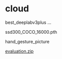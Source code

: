 # cloud

best_deeplabv3plus ...

ssd300_COCO_16000.pth

hand_gesture_picture

[evaluation.zip](https://drive.google.com/file/d/1dTI0ipu14Q1uuK4s4z32DqbqF3dJPdkk/view?usp=sharing)

